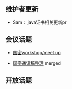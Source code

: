 ## 维护者更新
- Sam： java证书相关更新pr

## 会议话题
- [国密workshop/meet up](https://github.com/Hyperledger-TWGC/fabric-gm-wiki/discussions/23)

- [国密通讯稿整理](https://github.com/Hyperledger-TWGC/fabric-gm-wiki/pull/21) merged

## 开放话题
